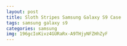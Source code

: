 ```yaml
---
layout: post
title: Sloth Stripes Samsung Galaxy S9 Case
tags: samsung galaxy s9
categories: samsung
img: 196gcIoKivz4GURaRx-A9THjyNFZHhZyF
---
```

